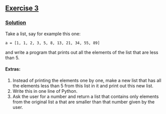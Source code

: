 ## [Exercise 3](https://www.practicepython.org/exercise/2014/02/15/03-list-less-than-ten.html)

### [Solution](https://www.practicepython.org/solution/2014/02/26/03-list-less-than-ten-solutions.html)

Take a list, say for example this one:

  `a = [1, 1, 2, 3, 5, 8, 13, 21, 34, 55, 89]`

and write a program that prints out all the elements of the list that are less than 5.

#### Extras:

1. Instead of printing the elements one by one, make a new list that has all the elements less than 5 from this list in it and print out this new list. 
2. Write this in one line of Python.
3. Ask the user for a number and return a list that contains only elements from the original list a that are smaller than that number given by the user.